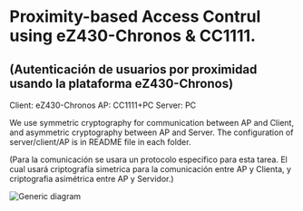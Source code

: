 Proximity-based Access Contrul using eZ430-Chronos & CC1111.
============================================================
(Autenticación de usuarios por proximidad usando la plataforma eZ430-Chronos)
-----------------------------------------------------------------------------

Client:	eZ430-Chronos
AP:	CC1111+PC
Server: PC 

We use symmetric cryptography for communication between AP and Client, and asymmetric cryptography between AP and Server. The configuration of server/client/AP is in README file in each folder.

(Para la comunicación se usara un protocolo especifico para esta tarea. El cual usará criptografía simetrica para la comunicación entre AP y Clienta, y criptografia asimétrica entre AP y Servidor.)


![](http://img853.imageshack.us/img853/760/hef5.png "Generic diagram")




